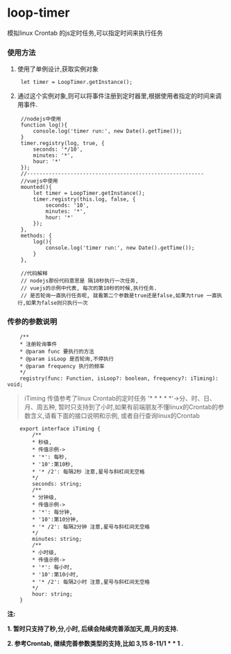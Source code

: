 # loop-timer

模拟linux Crontab 的js定时任务,可以指定时间来执行任务

### 使用方法

1. 使用了单例设计,获取实例对象

        let timer = LoopTimer.getInstance();

2. 通过这个实例对象,则可以将事件注册到定时器里,根据使用者指定的时间来调用事件.

        
        //nodejs中使用
        function log(){
            console.log('timer run:', new Date().getTime());
        }
        timer.registry(log, true, {
            seconds: '*/10',
            minutes: '*',
            hour: '*'
        });
        //---------------------------------------------------------
        //vuejs中使用
        mounted(){
            let timer = LoopTimer.getInstance();
            timer.registry(this.log, false, {
                seconds: '10',
                minutes: '*',
                hour: '*'
            });
        },
        methods: {
            log(){
                console.log('timer run:', new Date().getTime());
            }
        },

        //代码解释
        // nodejs那份代码意思是 隔10秒执行一次任务,
        // vuejs的示例中代表, 每次的第10秒的时候,执行任务.
        // 是否轮询一直执行任务呢, 就看第二个参数是true还是false,如果为true 一直执行,如果为false则只执行一次

### 传参的参数说明

        /**
        * 注册轮询事件
        * @param func 要执行的方法
        * @param isLoop 是否轮询,不停执行
        * @param frequency 执行的频率
        */
        registry(func: Function, isLoop?: boolean, frequency?: iTiming): void;

> iTiming 传值参考了linux Crontab的定时任务 '* * * * *'->分、时、日、月、周五种, 暂时只支持到了小时,如果有前端朋友不懂linux的Crontab的参数含义,请看下面的接口说明和示例, 或者自行查询linux的Crontab

        export interface iTiming {
            /**
            * 秒级,
            * 传值示例->
            * '*': 每秒,
            * '10':第10秒,
            * '* /2': 每隔2秒 注意,星号与斜杠间无空格
            */
            seconds: string;
            /**
            * 分钟级,
            * 传值示例->
            * '*': 每分钟,
            * '10':第10分钟,
            * '* /2': 每隔2分钟 注意,星号与斜杠间无空格
            */
            minutes: string;
            /**
            * 小时级,
            * 传值示例->
            * '*': 每小时,
            * '10':第10小时,
            * '* /2': 每隔2小时 注意,星号与斜杠间无空格
            */
            hour: string;
        }


**注:**

**1. 暂时只支持了秒,分,小时, 后续会陆续完善添加天,周,月的支持.**

**2. 参考Crontab, 继续完善参数类型的支持,比如 3,15 8-11/1 * * 1 .**
 